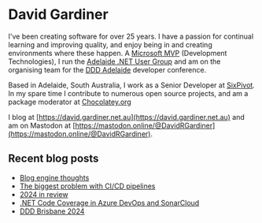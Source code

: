 # David Gardiner

I've been creating software for over 25 years. I have a passion for continual learning and improving quality, and enjoy being in and creating environments where these happen. A [Microsoft MVP](https://mvp.microsoft.com/en-us/PublicProfile/5001655) (Development Technologies), I run the [Adelaide .NET User Group](https://www.adnug.net) and am on the organising team for the [DDD Adelaide](https://www.dddadelaide.com) developer conference.

Based in Adelaide, South Australia, I work as a Senior Developer at [SixPivot](https://www.sixpivot.com.au). In my spare time I contribute to numerous open source projects, and am a package moderator at [Chocolatey.org](https://chocolatey.org)

I blog at [https://david.gardiner.net.au](https://david.gardiner.net.au) and am on Mastodon at [https://mastodon.online/@DavidRGardiner](https://mastodon.online/@DavidRGardiner).

## Recent blog posts

<!--START_SECTION:posts-->
* [Blog engine thoughts](https:&#x2F;&#x2F;david.gardiner.net.au&#x2F;2025&#x2F;01&#x2F;blog-engines.html)
* [The biggest problem with CI&#x2F;CD pipelines](https:&#x2F;&#x2F;david.gardiner.net.au&#x2F;2025&#x2F;01&#x2F;biggest-problem.html)
* [2024 in review](https:&#x2F;&#x2F;david.gardiner.net.au&#x2F;2024&#x2F;12&#x2F;year-in-review.html)
* [.NET Code Coverage in Azure DevOps and SonarCloud](https:&#x2F;&#x2F;david.gardiner.net.au&#x2F;2024&#x2F;12&#x2F;sonarcloud.html)
* [DDD Brisbane 2024](https:&#x2F;&#x2F;david.gardiner.net.au&#x2F;2024&#x2F;12&#x2F;ddd-brisbane.html)
<!--END_SECTION:posts-->
